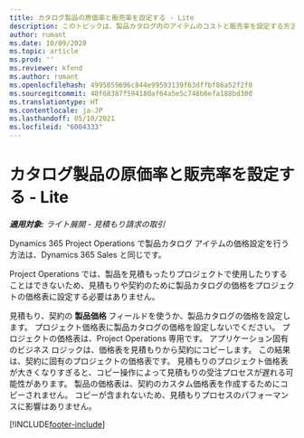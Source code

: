 ```yaml
---
title: カタログ製品の原価率と販売率を設定する - Lite
description: このトピックは、製品カタログ内のアイテムのコストと販売率を設定する方法に関する情報を提供します。
author: rumant
ms.date: 10/09/2020
ms.topic: article
ms.prod: ''
ms.reviewer: kfend
ms.author: rumant
ms.openlocfilehash: 4995859696c844e99593139f63dffbf86a52f2f0
ms.sourcegitcommit: 40f68387f594180af64a5e5c748b6efa188bd300
ms.translationtype: HT
ms.contentlocale: ja-JP
ms.lasthandoff: 05/10/2021
ms.locfileid: "6004333"
---
```

# <a name="set-up-cost-and-sales-rates-for-catalog-products---lite"></a>カタログ製品の原価率と販売率を設定する - Lite

_**適用対象:** ライト展開 - 見積もり請求の取引_


Dynamics 365 Project Operations で製品カタログ アイテムの価格設定を行う方法は、Dynamics 365 Sales と同じです。

Project Operations では、製品を見積もったりプロジェクトで使用したりすることはできないため、見積もりや契約のために製品カタログの価格をプロジェクトの価格表に設定する必要はありません。

見積もり、契約の **製品価格** フィールドを使うか、製品カタログの価格を設定します。 プロジェクト価格表に製品カタログの価格を設定しないでください。 プロジェクトの価格表は、Project Operations 専用です。 アプリケーション固有のビジネス ロジックは、価格表を見積もりから契約にコピーします。 この結果は、契約に固有のプロジェクトの価格表です。 見積もりのプロジェクト価格表が大きくなりすぎると、コピー操作によって見積もりの受注プロセスが遅れる可能性があります。 製品の価格表は、契約のカスタム価格表を作成するためにコピーされません。 コピーが含まれないため、見積もりプロセスのパフォーマンスに影響はありません。


[!INCLUDE[footer-include](../../includes/footer-banner.md)]